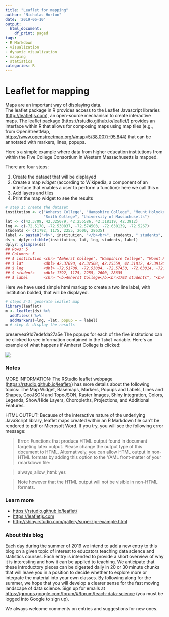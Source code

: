 ```yaml
---
title: "Leaflet for mapping"
author: "Nicholas Horton"
date: '2019-06-10'
output:
  html_document:
    df_print: paged
tags:
- R Markdown
- visualization
- dynamic visualization
- mapping
- statistics
categories: R
---
```




# Leaflet for mapping

Maps are an important way of displaying data.  
The leaflet package in R provides access to the Leaflet Javascript libraries (http://leafletjs.com), an open-source mechanism to create interactive maps.  The leaflet package (https://rstudio.github.io/leaflet/) provides an interface within R that allows for composing maps using map tiles (e.g., from OpenStreetMap, https://www.openstreetmap.org/#map=5/38.007/-95.844) that can be annotated with markers, lines, popups.

Here's a simple example where data from higher education institutions from within the Five College Consortium in Western Massachusetts is mapped.

There are four steps:

1. Create the dataset that will be displayed
2. Create a map *widget* (according to Wikipedia, a component of an interface that enables a user to perform a function): here we call this `m`
3. Add layers and tiles
4. Print the map widget to see the results


```r
# step 1: create the dataset
institution <- c("Amherst College", "Hampshire College", "Mount Holyoke College",
                 "Smith College", "University of Massachusetts")
lat <- c(42.3709, 42.325079, 42.255586, 42.318119, 42.3912)
lng <- c(-72.5170, -72.530837, -72.574503, -72.638139, -72.5267)
students <- c(1792, 1175, 2255, 2600, 28635)
label <- paste0("<b>", institution, "</b><br>", students, " students", sep="")
ds <- dplyr::tibble(institution, lat, lng, students, label)
dplyr::glimpse(ds)
## Rows: 5
## Columns: 5
## $ institution <chr> "Amherst College", "Hampshire College", "Mount Holyoke ...
## $ lat         <dbl> 42.37090, 42.32508, 42.25559, 42.31812, 42.39120
## $ lng         <dbl> -72.51700, -72.53084, -72.57450, -72.63814, -72.52670
## $ students    <dbl> 1792, 1175, 2255, 2600, 28635
## $ label       <chr> "<b>Amherst College</b><br>1792 students", "<b>Hampshir...
```

Here we have used simple html markup to create a two line label, with institution bolded, that will be displayed.


```r
# steps 2-3: generate leaflet map 
library(leaflet)
m <- leaflet(ds) %>% 
  addTiles() %>% 
  addMarkers(~lng, ~lat, popup = ~ label)
m # step 4: display the results
```

preservea91d7edefda27a5e
The popups for each of the five institutions can be clicked to see information contained in the `label` variable.  Here's an example of what happens if Amherst College is clicked:

![](/post/leaflet/popup.png)

### Notes

MORE INFORMATION: The RStudio leaflet webpage (https://rstudio.github.io/leaflet/) has more details about the following topics: The Map Widget, Basemaps, Markers, Popups and Labels, Lines and Shapes, GeoJSON and TopoJSON, Raster Images, Shiny Integration, Colors, Legends, Show/Hide Layers, Choropleths, Projections, and Additional Features.

HTML OUTPUT: Because of the interactive nature of the underlying JavaScript library, leaflet maps created within an R Markdown file can't be rendered to pdf or Microsoft Word.  If you try, you will see the following error message:

> Error: Functions that produce HTML output found in document targeting latex output.
Please change the output type of this document to HTML. Alternatively, you can allow
HTML output in non-HTML formats by adding this option to the YAML front-matter of
your rmarkdown file:

> always_allow_html: yes

> Note however that the HTML output will not be visible in non-HTML formats.


### Learn more

- https://rstudio.github.io/leaflet/
- https://leafletjs.com
- http://shiny.rstudio.com/gallery/superzip-example.html

### About this blog 

Each day during the summer of 2019 we intend to add a new entry to this blog on a given topic of interest to educators teaching data science and statistics courses. Each entry is intended to provide a short overview of why it is interesting and how it can be applied to teaching. We anticipate that these introductory pieces can be digested daily in 20 or 30 minute chunks that will leave you in a position to decide whether to explore more or integrate the material into your own classes. By following along for the summer, we hope that you will develop a clearer sense for the fast moving landscape of data science. Sign up for emails at https://groups.google.com/forum/#!forum/teach-data-science (you must be logged into Google to sign up).

We always welcome comments on entries and suggestions for new ones.

